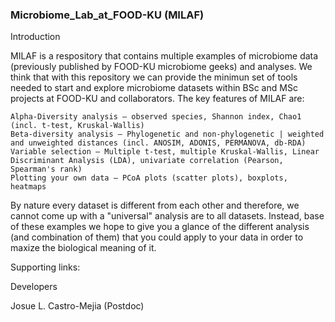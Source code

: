 ### Microbiome_Lab_at_FOOD-KU (MILAF)

Introduction

MILAF is a respository that contains multiple examples of microbiome data (previously published by FOOD-KU microbiome geeks) and analyses. 
We think  that with this repository we can provide the minimun set of tools needed to start and explore microbiome datasets within BSc and MSc projects at FOOD-KU and collaborators. The key features of MILAF are:

    Alpha-Diversity analysis – observed species, Shannon index, Chao1 (incl. t-test, Kruskal-Wallis)
    Beta-diversity analysis – Phylogenetic and non-phylogenetic | weighted and unweighted distances (incl. ANOSIM, ADONIS, PERMANOVA, db-RDA)
    Variable selection – Multiple t-test, multiple Kruskal-Wallis, Linear Discriminant Analysis (LDA), univariate correlation (Pearson, Spearman's rank)
    Plotting your own data – PCoA plots (scatter plots), boxplots, heatmaps
    

By nature every dataset is different from each other and therefore, we cannot come up with a "universal" analysis are to all datasets. Instead, base of these examples we hope to give you a glance of the different analysis (and combination of them) that you could apply to your data in order to maxize the biological meaning of it.












Supporting links:






Developers

Josue L. Castro-Mejia (Postdoc)







